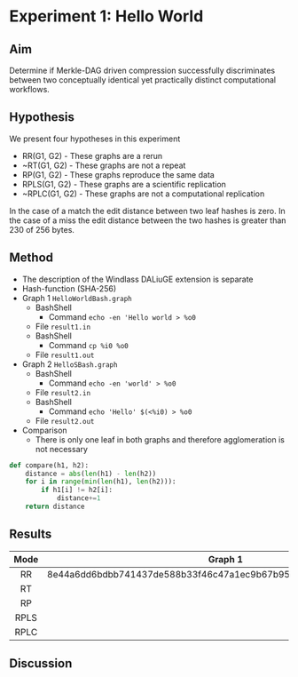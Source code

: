 # Experiment 1: Hello World

## Aim 
Determine if Merkle-DAG driven compression successfully discriminates between two conceptually identical yet practically
distinct computational workflows. 

## Hypothesis
We present four hypotheses in this experiment
- RR(G1, G2) - These graphs are a rerun
- ~RT(G1, G2) - These graphs are not a repeat
- RP(G1, G2) - These graphs reproduce the same data
- RPLS(G1, G2) - These graphs are a scientific replication 
- ~RPLC(G1, G2) - These graphs are not a computational replication

In the case of a match the edit distance between two leaf hashes is zero. In the case of a miss the edit distance
between the two hashes is greater than 230 of 256 bytes. 
## Method
- The description of the Windlass DALiuGE extension is separate
- Hash-function (SHA-256)
- Graph 1 `HelloWorldBash.graph`
  - BashShell
    - Command `echo -en 'Hello world > %o0` 
  - File `result1.in`
  - BashShell
    - Command `cp %i0 %o0`
  - File `result1.out`
- Graph 2 `HelloSBash.graph`
  - BashShell
    - Command `echo -en 'world' > %o0`
  - File `result2.in`
  - BashShell
    - Command `echo 'Hello' $(<%i0) > %o0`
  - File `result2.out`
- Comparison
  - There is only one leaf in both graphs and therefore agglomeration is not necessary
```python
def compare(h1, h2):
    distance = abs(len(h1) - len(h2))    
    for i in range(min(len(h1), len(h2))):
        if h1[i] != h2[i]:
            distance+=1   
    return distance 
```

## Results
| Mode | Graph 1 | Graph 2 | ED |
|:------:|:---------:|:---------:|:----:|
| RR   | 8e44a6dd6bdbb741437de588b33f46c47a1ec9b67b952181d759877b132191b3 | 8e44a6dd6bdbb741437de588b33f46c47a1ec9b67b952181d759877b132191b3 |  0  |
| RT   |         |         |    |
| RP   |         |         |    |
| RPLS |         |         |    |
| RPLC |         |         |    |

## Discussion